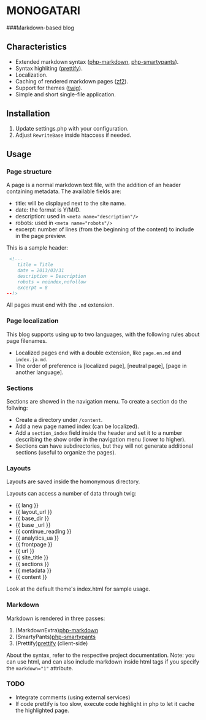 MONOGATARI
==========

###Markdown-based blog

## Characteristics
* Extended markdown syntax ([php-markdown], [php-smartypants]).
* Syntax highliting ([prettify]).
* Localization.
* Caching of rendered markdown pages ([zf2]).
* Support for themes ([twig]).
* Simple and short single-file application.

## Installation
1. Update settings.php with your configuration.
2. Adjust `RewriteBase` inside htaccess if needed.

## Usage

### Page structure
A page is a normal markdown text file, with the addition of an header containing metadata. The available fields are:
* title: will be displayed next to the site name.
* date: the format is Y/M/D.
* description: used in `<meta name="description"/>`
* robots: used in `<meta name="robots"/>`
* excerpt: number of lines (from the beginning of the content) to include in the page preview.

This is a sample header:

``` html
 <!---
    title = Title
    date = 2013/03/31
    description = Description
    robots = noindex,nofollow
    excerpt = 8
--!>
```

All pages must end with the `.md` extension.

### Page localization
This blog supports using up to two languages, with the following rules about page filenames.
* Localized pages end with a double extension, like `page.en.md` and `index.ja.md`.
* The order of preference is [localized page], [neutral page], [page in another language].

### Sections
Sections are showed in the navigation menu. To create a section do the follwing:
* Create a directory under `/content`.
* Add a new page named index (can be localized).
* Add a `section_index` field inside the header and set it to a number describing the show order in the navigation menu (lower to higher).
* Sections can have subdirectories, but they will not generate additional sections (useful to organize the pages).

### Layouts
Layouts are saved inside the homonymous directory.

Layouts can access a number of data through twig:

* {{ lang }}
* {{ layout_url }}
* {{ base_dir }}
* {{ base _url }}
* {{ continue_reading }}
* {{ analytics_ua }}
* {{ frontpage }}
* {{ url }}
* {{ site_title }} 
* {{ sections }}
* {{ metadata }}
* {{ content }}

Look at the default theme's index.html for sample usage.

### Markdown
Markdown is rendered in three passes:
1. (MarkdownExtra)[php-markdown]
2. (SmartyPants)[php-smartypants]
3. (Prettify)[prettify] (client-side)

About the syntax, refer to the respective project documentation.
Note: you can use html, and can also include markdown inside html tags if you specify the `markdown="1"` attribute.

### TODO
* Integrate comments (using external services)
* If code prettify is too slow, execute code highlight in php to let it cache the highlighted page.

[php-markdown]: https://github.com/michelf/php-markdown
[php-smartypants]: https://github.com/michelf/php-smartypants
[prettify]: https://code.google.com/p/google-code-prettify/‎
[zf2]: https://github.com/zendframework/zf2
[twig]: https://github.com/fabpot/Twig
